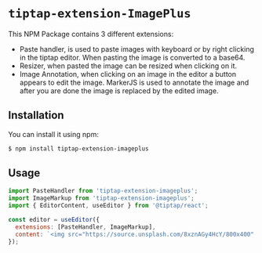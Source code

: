 # `tiptap-extension-ImagePlus`


This NPM Package contains 3 different extensions:

 - Paste handler, is used to paste images with keyboard or by right clicking in the tiptap editor. When pasting the image is converted to a base64.
 - Resizer, when pasted the image can be resized when clicking on it.
 - Image Annotation, when clicking on an image in the editor a button appears to edit the image. MarkerJS is used to annotate the image and after you are done the image is replaced by the edited image.

## Installation

You can install it using npm:

```bash
$ npm install tiptap-extension-imageplus
```

## Usage

```javascript
import PasteHandler from 'tiptap-extension-imageplus';
import ImageMarkup from 'tiptap-extension-imageplus';
import { EditorContent, useEditor } from '@tiptap/react';

const editor = useEditor({
  extensions: [PasteHandler, ImageMarkup],
  content: `<img src="https://source.unsplash.com/8xznAGy4HcY/800x400" />`,
});
```
